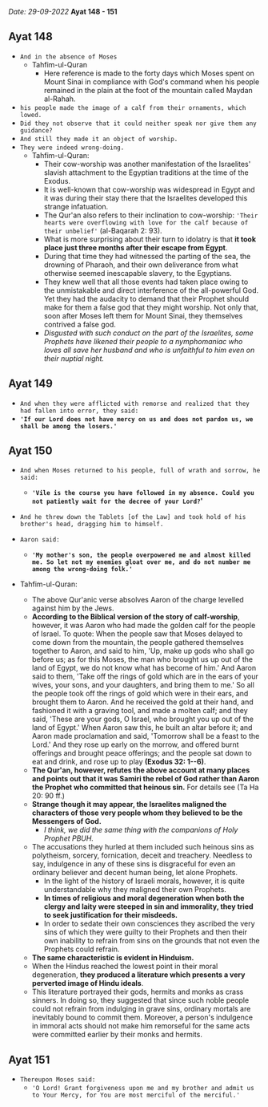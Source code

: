 *Date: 29-09-2022*
**Ayat 148 - 151**

## Ayat 148

- `And in the absence of Moses`
  - Tahfim-ul-Quran
    - Here reference is made to the forty days which Moses spent on Mount Sinai in compliance with God's command when his people remained in the plain at the foot of the mountain called Maydan al-Rahah.
- `his people made the image of a calf from their ornaments, which lowed.`
- `Did they not observe that it could neither speak nor give them any guidance?`
- `And still they made it an object of worship.`
- `They were indeed wrong-doing.`
  - Tahfim-ul-Quran:
    - Their cow-worship was another manifestation of the Israelites' slavish attachment to the Egyptian traditions at the time of the Exodus.
    - It is well-known that cow-worship was widespread in Egypt and it was during their stay there that the Israelites developed this strange infatuation.
    - The Qur'an also refers to their inclination to cow-worship: `'Their hearts were overflowing with love for the calf because of their unbelief'` (al-Baqarah 2: 93). 
    - What is more surprising about their turn to idolatry is that **it took place just three months after their escape from Egypt**.
    - During that time they had witnessed the parting of the sea, the drowning of Pharaoh, and their own deliverance from what otherwise seemed inescapable slavery, to the Egyptians.
    - They knew well that all those events had taken place owing to the unmistakable and direct interference of the all-powerful God. Yet they had the audacity to demand that their Prophet should make for them a false god that they might worship. Not only that, soon after Moses left them for Mount Sinai, they themselves contrived a false god.
    - *Disgusted with such conduct on the part of the Israelites, some Prophets have likened their people to a nymphomaniac who loves all save her husband and who is unfaithful to him even on their nuptial night.*


## Ayat 149

- `And when they were afflicted with remorse and realized that they had fallen into error, they said:`
- **`'If our Lord does not have mercy on us and does not pardon us, we shall be among the losers.'`**

## Ayat 150

- `And when Moses returned to his people, full of wrath and sorrow, he said:`
  - **`'Vile is the course you have followed in my absence. Could you not patiently wait for the decree of your Lord?`'**
- `And he threw down the Tablets [of the Law] and took hold of his brother's head, dragging him to himself.`
- `Aaron said:`
  - **`'My mother's son, the people overpowered me and almost killed me. So let not my enemies gloat over me, and do not number me among the wrong-doing folk.'`**

- Tahfim-ul-Quran:
  - The above Qur'anic verse absolves Aaron of the charge levelled against him by the Jews.
  - **According to the Biblical version of the story of calf-worship**, however, it was Aaron who had made the golden calf for the people of Israel. To quote: When the people saw that Moses delayed to come down from the mountain, the people gathered themselves together to Aaron, and said to him, 'Up, make up gods who shall go before us; as for this Moses, the man who brought us up out of the land of Egypt, we do not know what has become of him.' And Aaron said to them, 'Take off the rings of gold which are in the ears of your wives, your sons, and your daughters, and bring them to me.' So all the people took off the rings of gold which were in their ears, and brought them to Aaron. And he received the gold at their hand, and fashioned it with a graving tool, and made a molten calf; and they said, 'These are your gods, O Israel, who brought you up out of the land of Egypt.' When Aaron saw this, he built an altar before it; and Aaron made proclamation and said, 'Tomorrow shall be a feast to the Lord.' And they rose up early on the morrow, and offered burnt offerings and brought peace offerings; and the people sat down to eat and drink, and rose up to play **(Exodus 32: 1--6)**. 
  - **The Qur'an, however, refutes the above account at many places and points out that it was Samiri the rebel of God rather than Aaron the Prophet who committed that heinous sin.** For details see (Ta Ha 20: 90 ff.)
  - **Strange though it may appear, the Israelites maligned the characters of those very people whom they believed to be the Messengers of God.**
    - *I think, we did the same thing with the companions of Holy Prophet PBUH.*
  - The accusations they hurled at them included such heinous sins as polytheism, sorcery, fornication, deceit and treachery. Needless to say, indulgence in any of these sins is disgraceful for even an ordinary believer and decent human being, let alone Prophets. 
    - In the light of the history of Israeli morals, however, it is quite understandable why they maligned their own Prophets.
    - **In times of religious and moral degeneration when both the clergy and laity were steeped in sin and immorality, they tried to seek justification for their misdeeds.** 
    - In order to sedate their own consciences they ascribed the very sins of which they were guilty to their Prophets and then their own inability to refrain from sins on the grounds that not even the Prophets could refrain.
  - **The same characteristic is evident in Hinduism.**
  - When the Hindus reached the lowest point in their moral degeneration, **they produced a literature which presents a very perverted image of Hindu ideals**.
  - This literature portrayed their gods, hermits and monks as crass sinners. In doing so, they suggested that since such noble people could not refrain from indulging in grave sins, ordinary mortals are inevitably bound to commit them. Moreover, a person's indulgence in immoral acts should not make him remorseful for the same acts were committed earlier by their monks and hermits.

## Ayat 151

- `Thereupon Moses said:`
  - `'O Lord! Grant forgiveness upon me and my brother and admit us to Your Mercy, for You are most merciful of the merciful.'`